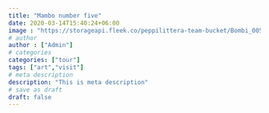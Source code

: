 ```yaml
---
title: "Mambo number five"
date: 2020-03-14T15:40:24+06:00
image : "https://storageapi.fleek.co/peppilittera-team-bucket/Bombi_005.jpeg"
# author
author : ["Admin"]
# categories
categories: ["tour"]
tags: ["art","visit"]
# meta description
description: "This is meta description"
# save as draft
draft: false
---
```


